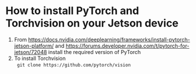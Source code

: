 # How to install PyTorch and Torchvision on your Jetson device
1. From https://docs.nvidia.com/deeplearning/frameworks/install-pytorch-jetson-platform/ and https://forums.developer.nvidia.com/t/pytorch-for-jetson/72048 install the required version of PyTorch
2. To install Torchvision\
``` git clone https://github.com/pytorch/vision```
